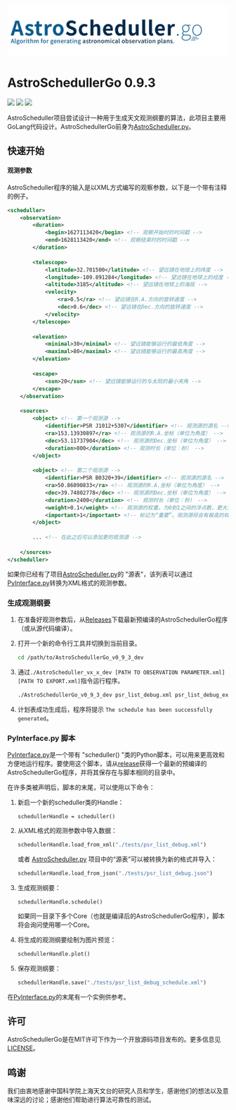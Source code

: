 ![astro_scheduller](./astro_scheduller.jpg)

# AstroSchedullerGo 0.9.3

[![](https://img.shields.io/badge/许可-MIT-green)](https://github.com/AstroScheduller/AstroScheduller/blob/Dev/LICENSE)
[![](https://img.shields.io/badge/当前版本-v0.9.3-informational)](https://github.com/AstroScheduller/AstroScheduller/releases)
[![](https://img.shields.io/badge/document%20available%20in-English-orange)](./app_astroschedullergo_tech_CHN.md)

AstroScheduller项目尝试设计一种用于生成天文观测纲要的算法，此项目主要用GoLang代码设计。AstroSchedullerGo前身为[AstroScheduller.py](https://github.com/AstroScheduller/AstroSchedulle)。

## 快速开始

#### 观测参数

AstroScheduller程序的输入是以XML方式编写的观察参数，以下是一个带有注释的例子。

```xml
<scheduller>
    <observation>
        <duration>
            <begin>1627113420</begin> <!-- 观察开始时的时间戳 -->
            <end>1628113420</end> <!-- 观察结束时的时间戳 -->
        </duration>

        <telescope>
            <latitude>32.701500</latitude> <!-- 望远镜在地球上的纬度 -->
            <longitude>-109.891284</longitude> <!-- 望远镜在地球上的经度 -->
            <altitude>3185</altitude> <!-- 望远镜在地球上的海拔 -->
            <velocity>
                <ra>0.5</ra> <!-- 望远镜在R.A.方向的旋转速度 -->
                <dec>0.6</dec> <!-- 望远镜在Dec.方向的旋转速度 -->
            </velocity>
        </telescope>

        <elevation>
            <minimal>30</minimal> <!-- 望远镜能够运行的最低角度 -->
            <maximal>80</maximal> <!-- 望远镜能够运行的最高角度 -->
        </elevation>

        <escape>
            <sun>20</sun> <!-- 望远镜能够运行的与太阳的最小夹角 -->
        </escape>
    </observation>

    <sources>
        <object> <!-- 第一个观测源 -->
            <identifier>PSR J1012+5307</identifier> <!-- 观测源的源名 -->
            <ra>153.13930897</ra> <!-- 观测源的R.A.坐标（单位为角度） -->
            <dec>53.11737904</dec> <!-- 观测源的Dec.坐标（单位为角度） -->
            <duration>800</duration> <!-- 观测时长（单位：秒） -->
        </object>

        <object> <!-- 第二个观测源 -->
            <identifier>PSR B0320+39</identifier> <!-- 观测源的源名 -->
            <ra>50.86090833</ra> <!-- 观测源的R.A.坐标（单位为角度） -->
            <dec>39.74802778</dec> <!-- 观测源的Dec.坐标（单位为角度） -->
            <duration>2400</duration> <!-- 观测时长（单位：秒） -->
            <weight>0.1</weight> <!-- 观测源的权重。为0到1之间的浮点数，更大意味着权重更高。 -->
			<important>1</important> <!-- 标记为“重要”。观测源将会有极高的权重，若important标签被标记为“1”。 -->
        </object>
      
      	... <!-- 在此之后可以添加更的观测源 -->
      
    </sources>
</scheduller>
```

如果你已经有了项目[AstroScheduller.py](https://github.com/AstroScheduller/AstroScheduller)的 "源表"，该列表可以通过[PyInterface.py](https://github.com/AstroScheduller/AstroScheduller/blob/Dev/PyInterface.py)转换为XML格式的观测参数。

### 生成观测纲要

1. 在准备好观测参数后，从[Releases](https://github.com/AstroScheduller/AstroScheduller/releases)下载最新预编译的AstroSchedullerGo程序（或从源代码编译）。

2. 打开一个新的命令行工具并切换到当前目录。

   ```bash
   cd /path/to/AstroSchedullerGo_v0_9_3_dev
   ```

3. 通过`./AstroScheduller_vx_x_dev [PATH TO OBSERVATION PARAMETER.xml] [PATH TO EXPORT.xml]`指令运行程序。

   ```bash
   ./AstroSchedullerGo_v0_9_3_dev psr_list_debug.xml psr_list_debug_export.xml
   ```

4. 计划表成功生成后，程序将提示 `The schedule has been successfully generated`。

### PyInterface.py 脚本

[PyInterface.py](https://github.com/AstroScheduller/AstroScheduller/blob/Dev/PyInterface.py)是一个带有 "scheduller() "类的Python脚本，可以用来更高效和方便地运行程序。要使用这个脚本，请从[release](https://github.com/AstroScheduller/AstroScheduller/releases)获得一个最新的预编译的AstroSchedullerGo程序，并将其保存在与脚本相同的目录中。

在许多类被声明后，脚本的末尾，可以使用以下命令：

1. 新启一个新的scheduller类的Handle：

   ```
   schedullerHandle = scheduller()
   ```

2. 从XML格式的观测参数中导入数据：

   ```python
   schedullerHandle.load_from_xml("./tests/psr_list_debug.xml")
   ```

   或者 [AstroScheduller.py](https://github.com/AstroScheduller/AstroScheduller) 项目中的“源表”可以被转换为新的格式并导入：

   ```python
   schedullerHandle.load_from_json("./tests/psr_list_debug.json")
   ```

3. 生成观测纲要：

   ```
   schedullerHandle.schedule()
   ```

   如果同一目录下多个Core（也就是编译后的AstroSchedullerGo程序），脚本将会询问使用哪一个Core。

4. 将生成的观测纲要绘制为图片预览：

   ```python
   schedullerHandle.plot()
   ```

5. 保存观测纲要：

   ```python
   schedullerHandle.save("./tests/psr_list_debug_schedule.xml")
   ```

   

在[PyInterface.py](https://github.com/AstroScheduller/AstroScheduller/blob/Dev/PyInterface.py)的末尾有一个实例供参考。

## 许可

AstroSchedullerGo是在MIT许可下作为一个开放源码项目发布的。更多信息见[LICENSE](https://github.com/AstroScheduller/AstroScheduller/blob/Dev/LICENSE)。

## 鸣谢

我们由衷地感谢中国科学院上海天文台的研究人员和学生，感谢他们的想法以及意味深远的讨论；感谢他们帮助进行算法可靠性的测试。


